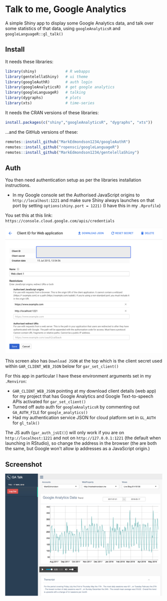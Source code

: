 # Talk to me, Google Analytics

A simple Shiny app to display some Google Analytics data, and talk over some statistics of that data, using `googleAnalyticsR` and `googleLanguageR::gl_talk()`

## Install

It needs these libraries:

```r
library(shiny)             # R webapps
library(gentelellaShiny)   # ui theme
library(googleAuthR)       # auth login
library(googleAnalyticsR)  # get google analytics
library(googleLanguageR)   # talking
library(dygraphs)          # plots 
library(xts)               # time-series
```

It needs the CRAN versions of these libraries:

```r
install.packages(c("shiny","googleAnalyticsR", "dygraphs", "xts"))
```
...and the GitHub versions of these:

```r
remotes::install_github("MarkEdmondson1234/googleAuthR")
remotes::install_github("ropensci/googleLanguageR")
remotes::install_github("MarkEdmondson1234/gentelellaShiny")
```

## Auth

You then need authentication setup as per the libraries installation instructions.

* In my Google console set the Authorised JavaScript origins to `http://localhost:1221` and make sure Shiny always launches on that port by setting `options(shiny.port = 1221)` (I have this in my `.Rprofile`)

You set this at this link: `https://console.cloud.google.com/apis/credentials`

![](js_auth_setup.png)

This screen also has `Download JSON` at the top which is the client secret used within `GAR_CLIENT_WEB_JSON` below for `gar_set_client()`

For this app in particular I have these environment arguments set in my `.Renviron`:

* `GAR_CLIENT_WEB_JSON` pointing at my download client details (web app) for my project that has Google Analytics and Google Text-to-speech APIs activated for `gar_set_client()`
* Turned off auto auth for `googleAnalyticsR` by commenting out `GA_AUTH_FILE` for `google_analytics()`
* Had my authentication service JSON for cloud platform set in `GL_AUTH` for `gl_talk()`


The JS auth (`gar_auth_jsUI()`) will only work if you are on `http://localhost:1221` and not on `http://127.0.0.1:1221` (the default when launching in RStudio), so change the address in the browser (the are both the same, but Google won't allow ip addresses as a JavaScript origin.)

## Screenshot

![](gl_talk.png)